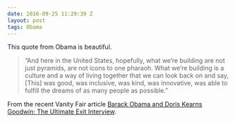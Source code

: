 ```yaml
---
date: 2016-09-25 11:29:39 Z
layout: post
tags: Obama
---
```


This quote from Obama is beautiful.

> “And here in the United States, hopefully, what we’re building are not just pyramids, are not icons to one pharaoh. What we’re building is a culture and a way of living together that we can look back on and say, [This] was good, was inclusive, was kind, was innovative, was able to fulfill the dreams of as many people as possible.”

From the recent Vanity Fair article [Barack Obama and Doris Kearns Goodwin: The Ultimate Exit Interview](http://www.vanityfair.com/news/2016/09/barack-obama-doris-kearns-goodwin-interview).